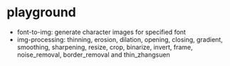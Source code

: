 playground
==========

- font-to-img:		generate character images for specified font
- img-processing:		thinning, erosion, dilation, opening, closing, gradient, smoothing, sharpening, resize, crop, binarize, invert, frame, noise_removal, border_removal and thin_zhangsuen

